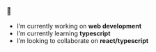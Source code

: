 ### 👋

<!--
**atefBB/atefBB** is a ✨ _special_ ✨ repository because its `README.md` (this file) appears on your GitHub profile.

Here are some ideas to get you started:
-->
- I’m currently working on **web development**
- I’m currently learning **typescript**
- I’m looking to collaborate on **react/typescript**
<!-- 🤔 I’m looking for help with 
- 📫 How to reach me: atef.bettaib@gmail.com -->

